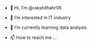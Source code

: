 - 👋 Hi, I’m @rakshithahr06
- 👀 I’m interested in IT industry 
- 🌱 I’m currently learning data analysis 

- 📫 How to reach me ...

<!---
rakshithahr06/rakshithahr06 is a ✨ special ✨ repository because its `README.md` (this file) appears on your GitHub profile.
You can click the Preview link to take a look at your changes.
--->
